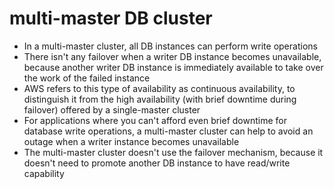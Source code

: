 
# multi-master DB cluster
- In a multi-master cluster, all DB instances can perform write operations
- There isn't any failover when a writer DB instance becomes unavailable, because another writer DB instance is immediately
  available to take over the work of the failed instance
- AWS refers to this type of availability as continuous availability, to distinguish it from the high availability 
  (with brief downtime during failover) offered by a single-master cluster
- For applications where you can't afford even brief downtime for database write operations, a multi-master cluster can 
  help to avoid an outage when a writer instance becomes unavailable
- The multi-master cluster doesn't use the failover mechanism, because it doesn't need to promote another DB instance to
  have read/write capability